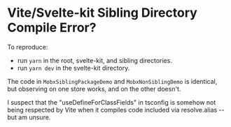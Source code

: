 # Vite/Svelte-kit Sibling Directory Compile Error?

To reproduce:
- run `yarn` in the root, svelte-kit, and sibling directories.
- run `yarn dev` in the svelte-kit directory.

The code in `MobxSiblingPackageDemo` and `MobxNonSiblingDemo` is identical, but observing on one store works, and on the other doesn't.

I suspect that the "useDefineForClassFields" in tsconfig is somehow not being respected by Vite when it compiles code included via resolve.alias -- but am unsure.
